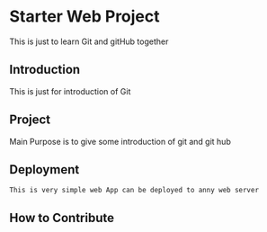 # Starter Web Project
   This is just to learn Git and gitHub together
## Introduction
   This is just for introduction of Git 
## Project
   Main Purpose is to give some introduction of git and git hub
## Deployment
    This is very simple web App can be deployed to anny web server
## How to Contribute 
